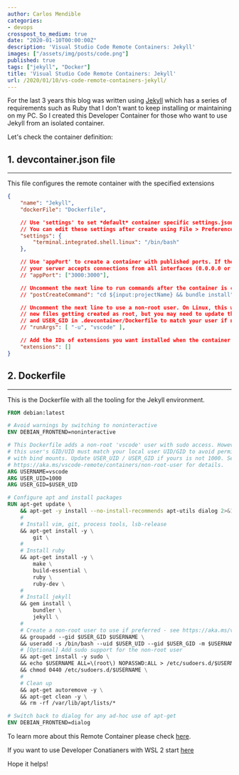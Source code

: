 ```yaml
---
author: Carlos Mendible
categories:
- devops
crosspost_to_medium: true
date: "2020-01-10T00:00:00Z"
description: 'Visual Studio Code Remote Containers: Jekyll'
images: ["/assets/img/posts/code.png"]
published: true
tags: ["jekyll", "Docker"]
title: 'Visual Studio Code Remote Containers: Jekyll'
url: /2020/01/10/vs-code-remote-containers-jekyll/
---
```


For the last 3 years this blog was written using [Jekyll](https://jekyllrb.com/docs/installation/) which has a series of requirements such as Ruby that I don't want to keep installing or maintaining on my PC. So I created this Developer Container for those who want to use Jekyll from an isolated container.

Let's check the container definition:

## 1. devcontainer.json file
---

This file configures the remote container with the specified extensions

``` json
{
	"name": "Jekyll",
	"dockerFile": "Dockerfile",

	// Use 'settings' to set *default* container specific settings.json values on container create. 
	// You can edit these settings after create using File > Preferences > Settings > Remote.
	"settings": { 
		"terminal.integrated.shell.linux": "/bin/bash"
	},

	// Use 'appPort' to create a container with published ports. If the port isn't working, be sure
	// your server accepts connections from all interfaces (0.0.0.0 or '*'), not just localhost.
	// "appPort": ["3000:3000"],

	// Uncomment the next line to run commands after the container is created.
	// "postCreateCommand": "cd ${input:projectName} && bundle install",

	// Uncomment the next line to use a non-root user. On Linux, this will prevent
	// new files getting created as root, but you may need to update the USER_UID
	// and USER_GID in .devcontainer/Dockerfile to match your user if not 1000.
	// "runArgs": [ "-u", "vscode" ],

	// Add the IDs of extensions you want installed when the container is created in the array below.
	"extensions": []
}
```

## 2. Dockerfile
---

This is the Dockerfile with all the tooling for the Jekyll environment.

``` Dockerfile
FROM debian:latest

# Avoid warnings by switching to noninteractive
ENV DEBIAN_FRONTEND=noninteractive

# This Dockerfile adds a non-root 'vscode' user with sudo access. However, for Linux,
# this user's GID/UID must match your local user UID/GID to avoid permission issues
# with bind mounts. Update USER_UID / USER_GID if yours is not 1000. See
# https://aka.ms/vscode-remote/containers/non-root-user for details.
ARG USERNAME=vscode
ARG USER_UID=1000
ARG USER_GID=$USER_UID

# Configure apt and install packages
RUN apt-get update \
    && apt-get -y install --no-install-recommends apt-utils dialog 2>&1 \
    #
    # Install vim, git, process tools, lsb-release
    && apt-get install -y \
        git \
    #
    # Install ruby
    && apt-get install -y \
        make \
		build-essential \
		ruby \
        ruby-dev \
    #
    # Install jekyll
    && gem install \
        bundler \
        jekyll \
    #
    # Create a non-root user to use if preferred - see https://aka.ms/vscode-remote/containers/non-root-user.
    && groupadd --gid $USER_GID $USERNAME \
    && useradd -s /bin/bash --uid $USER_UID --gid $USER_GID -m $USERNAME \
    # [Optional] Add sudo support for the non-root user
    && apt-get install -y sudo \
    && echo $USERNAME ALL=\(root\) NOPASSWD:ALL > /etc/sudoers.d/$USERNAME\
    && chmod 0440 /etc/sudoers.d/$USERNAME \
    #
    # Clean up
    && apt-get autoremove -y \
    && apt-get clean -y \
    && rm -rf /var/lib/apt/lists/*

# Switch back to dialog for any ad-hoc use of apt-get
ENV DEBIAN_FRONTEND=dialog

```

To learn more about this Remote Container please check [here](https://github.com/microsoft/vscode-dev-containers/tree/master/containers/azure-blockchainhttps://github.com/microsoft/vscode-dev-containers/tree/master/containers/jekyll).

If you want to use Developer Conatianers with WSL 2 start [here](https://docs.microsoft.com/en-us/windows/wsl/tutorials/wsl-containers?WT.mc_id=DOP-MVP-5002618)

Hope it helps!

